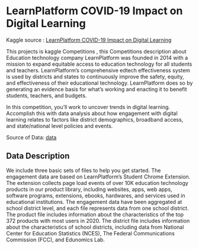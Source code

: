 #  LearnPlatform COVID-19 Impact on Digital Learning

Kaggle source : [LearnPlatform COVID-19 Impact on Digital Learning](https://www.kaggle.com/c/learnplatform-covid19-impact-on-digital-learning/overview)


This projects is kaggle Competitions , this Competitions description about Education technology company LearnPlatform was founded in 2014 with a mission to expand equitable access to education technology for all students and teachers. LearnPlatform’s comprehensive edtech effectiveness system is used by districts and states to continuously improve the safety, equity, and effectiveness of their educational technology. LearnPlatform does so by generating an evidence basis for what’s working and enacting it to benefit students, teachers, and budgets.

In this competition, you’ll work to uncover trends in digital learning. Accomplish this with data analysis about how engagement with digital learning relates to factors like district demographics, broadband access, and state/national level policies and events.


Source of Data: [data](https://www.kaggle.com/c/learnplatform-covid19-impact-on-digital-learning/data)


## Data Description

We include three basic sets of files to help you get started. The engagement data are based on LearnPlatform’s Student Chrome Extension. The extension collects page load events of over 10K education technology products in our product library, including websites, apps, web apps, software programs, extensions, ebooks, hardwares, and services used in educational institutions. The engagement data have been aggregated at school district level, and each file represents data from one school district. The product file includes information about the characteristics of the top 372 products with most users in 2020. The district file includes information about the characteristics of school districts, including data from National Center for Education Statistics (NCES), The Federal Communications Commission (FCC), and Edunomics Lab.


